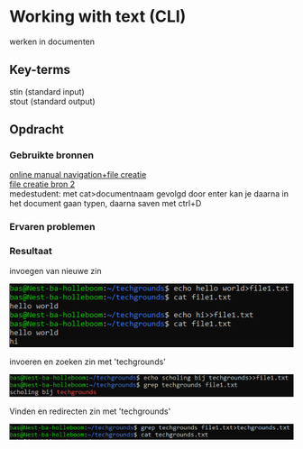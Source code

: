 # Working with text (CLI)
werken in documenten

## Key-terms
stin (standard input)  
stout (standard output)  

	
## Opdracht
### Gebruikte bronnen
[online manual navigation+file creatie](https://www.pluralsight.com/guides/beginner-linux-navigation-manual)  
[file creatie bron 2](https://monovm.com/blog/how-to-create-a-text-file-in-linux/)  
medestudent: met cat>documentnaam gevolgd door enter kan je daarna in het document gaan typen, daarna saven met ctrl+D

### Ervaren problemen


### Resultaat
invoegen van nieuwe zin


![invoegen van nieuwe zin](../01_Linux_1/images/invoeren-meer-tekst.PNG)  

invoeren en zoeken zin met 'techgrounds'

![invoeren en zoeken zin met 'techgrounds'](../01_Linux_1/images/invoeging+zoeken-techgrounds.PNG)  

Vinden en redirecten zin met 'techgrounds'

![Vinden en redirecten zin met 'techgrounds'](../01_Linux_1/images/redirect.PNG)
